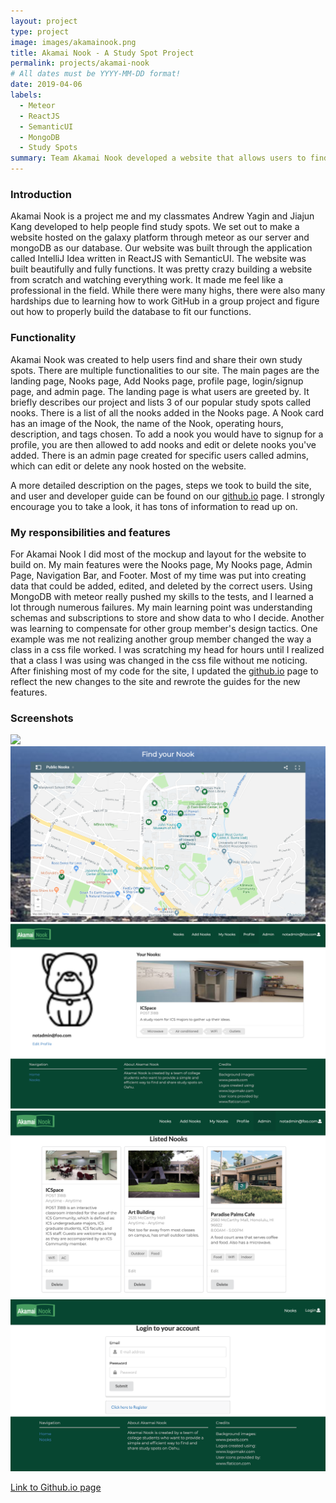 ```yaml
---
layout: project
type: project
image: images/akamainook.png
title: Akamai Nook - A Study Spot Project
permalink: projects/akamai-nook
# All dates must be YYYY-MM-DD format!
date: 2019-04-06
labels:
  - Meteor
  - ReactJS
  - SemanticUI
  - MongoDB
  - Study Spots
summary: Team Akamai Nook developed a website that allows users to find study spots and share their own spots.
---
```

### Introduction

  Akamai Nook is a project me and my classmates Andrew Yagin and Jiajun Kang developed to help people find study spots. We set out to make a website hosted on the galaxy platform through meteor as our server and mongoDB as our database. Our website was built through the application called IntelliJ Idea written in ReactJS with SemanticUI. The website was built beautifully and fully functions. It was pretty crazy building a website from scratch and watching everything work. It made me feel like a professional in the field. While there were many highs, there were also many hardships due to learning how to work GitHub in a group project and figure out how to properly build the database to fit our functions. 
  
### Functionality

  Akamai Nook was created to help users find and share their own study spots. There are multiple functionalities to our site. The main pages are the landing page, Nooks page, Add Nooks page, profile page, login/signup page, and admin page. The landing page is what users are greeted by. It briefly describes our project and lists 3 of our popular study spots called nooks. There is a list of all the nooks added in the Nooks page. A Nook card has an image of the Nook, the name of the Nook, operating hours, description, and tags chosen. To add a nook you would have to signup for a profile, you are then allowed to add nooks and edit or delete nooks you've added. There is an admin page created for specific users called admins, which can edit or delete any nook hosted on the website. 
  
  A more detailed description on the pages, steps we took to build the site, and user and developer guide can be found on our [github.io](https://akamainook.github.io/) page. I strongly encourage you to take a look, it has tons of information to read up on.
  
### My responsibilities and features

  For Akamai Nook I did most of the mockup and layout for the website to build on. My main features were the Nooks page, My Nooks page, Admin Page, Navigation Bar, and Footer. Most of my time was put into creating data that could be added, edited, and deleted by the correct users. Using MongoDB with meteor really pushed my skills to the tests, and I learned a lot through numerous failures. My main learning point was understanding schemas and subscriptions to store and show data to who I decide. Another was learning to compensate for other group member's design tactics. One example was me not realizing another group member changed the way a class in a css file worked. I was scratching my head for hours until I realized that a class I was using was changed in the css file without me noticing. After finishing most of my code for the site, I updated the [github.io](https://akamainook.github.io/) page to reflect the new changes to the site and rewrote the guides for the new features. 
  
### Screenshots

<a href="https://akamainook.github.io/#7" class="ui medium image">
  <img src="../images/landingfullm3.png">
</a>

<a href="https://akamainook.github.io/#8" class="ui medium image">
  <img src="../images/listnookmapm3.png">
</a>

<a href="https://akamainook.github.io/#11" class="ui medium image">
  <img src="../images/profilem3.png">
</a>

<a href="https://akamainook.github.io/#13" class="ui medium image">
  <img src="../images/adminm3.png">
</a>

<a href="https://akamainook.github.io/#9" class="ui medium image">
  <img src="../images/loginm3.png">
</a>
  
[Link to Github.io page](https://akamainook.github.io/)
